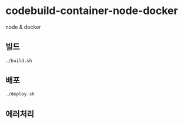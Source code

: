 # codebuild-container-node-docker

node & docker

## 빌드

```bash
./build.sh
```

## 배포

```bash
./deploy.sh
```

## 에러처리
